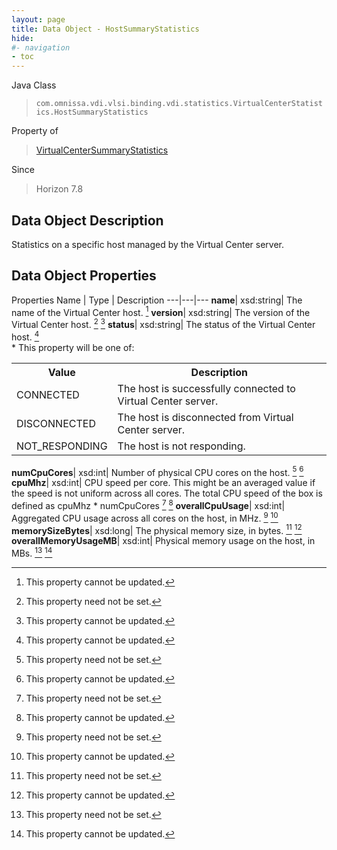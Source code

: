 ```yaml
---
layout: page
title: Data Object - HostSummaryStatistics
hide:
#- navigation
- toc
---
```






Java Class
> `com.omnissa.vdi.vlsi.binding.vdi.statistics.VirtualCenterStatistics.HostSummaryStatistics`

Property of
> [VirtualCenterSummaryStatistics](vdi.statistics.VirtualCenterStatistics.VirtualCenterSummaryStatistics.md#field_detail)

Since
> Horizon 7.8


## Data Object Description

Statistics on a specific host managed by the Virtual Center server.

## Data Object Properties
Properties
Name |  Type |  Description
---|---|---
**name**|  xsd:string|  The name of the Virtual Center host. [^2]
**version**|  xsd:string|  The version of the Virtual Center host. [^1] [^2]
**status**|  xsd:string|  The status of the Virtual Center host. [^2] <br>* This property will be one of:<br><table><tr><th>Value</th><th>Description</th></tr><tr><td>CONNECTED</td><td>The host is successfully connected to Virtual Center server.</td></tr><tr><td>DISCONNECTED</td><td>The host is disconnected from Virtual Center server.</td></tr><tr><td>NOT_RESPONDING</td><td>The host is not responding.</td></tr></table>
**numCpuCores**|  xsd:int|  Number of physical CPU cores on the host. [^1] [^2]
**cpuMhz**|  xsd:int|  CPU speed per core. This might be an averaged value if the speed is not uniform across all cores. The total CPU speed of the box is defined as cpuMhz * numCpuCores [^1] [^2]
**overallCpuUsage**|  xsd:int|  Aggregated CPU usage across all cores on the host, in MHz. [^1] [^2]
**memorySizeBytes**|  xsd:long|  The physical memory size, in bytes. [^1] [^2]
**overallMemoryUsageMB**|  xsd:int|  Physical memory usage on the host, in MBs. [^1] [^2]


 


[^1]: This property need not be set.
[^2]: This property cannot be updated.